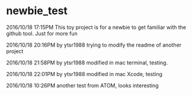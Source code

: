 # newbie_test

2016/10/18 17:15PM
This toy project is for a newbie to get familiar with the github tool.
Just for more fun


2016/10/18 20:16PM
by ytsr1988
trying to modify the readme of another project

2016/10/18 21:58PM
by ytsr1988
modified in mac terminal, testing.

2016/10/18 22:01PM
by ytsr1988
modified in mac Xcode, testing

2016/10/18 10:26PM
another test from ATOM, looks interesting
